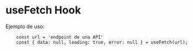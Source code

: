 # useFetch Hook


Ejemplo de uso:
```
    const url = 'endpoint de una API'
    const { data: null, loading: true, error: null } = useFetch(url);
```